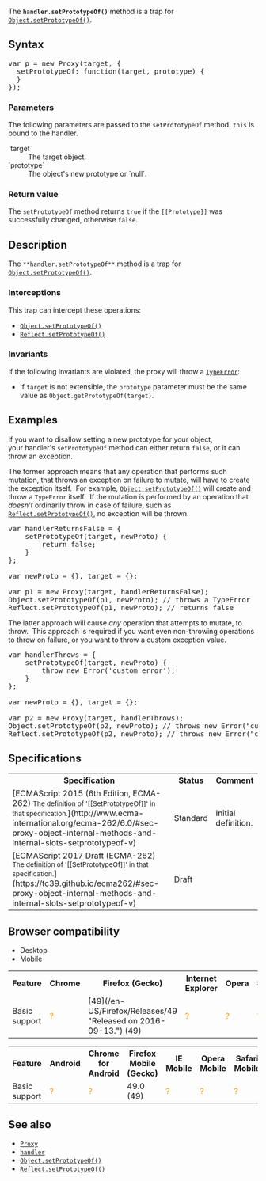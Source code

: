 The **`handler.setPrototypeOf()`** method is a trap for [`Object.setPrototypeOf()`](/en-US/docs/Web/JavaScript/Reference/Global_Objects/Object/setPrototypeOf "The Object.setPrototypeOf() method sets the prototype (i.e., the internal [[Prototype]] property) of a specified object to another object or null.").

## Syntax

<pre class="brush: js">var p = new Proxy(target, {
  setPrototypeOf: function(target, prototype) {
  }
});
</pre>

### Parameters

The following parameters are passed to the `setPrototypeOf` method. `this` is bound to the handler.

<dl>

<dt>`target`</dt>

<dd>The target object.</dd>

<dt>`prototype`</dt>

<dd>The object's new prototype or `null`.</dd>

</dl>

### Return value

The `setPrototypeOf` method returns `true` if the `[[Prototype]]` was successfully changed, otherwise `false`.

## Description

The `**handler.setPrototypeOf**` method is a trap for [`Object.setPrototypeOf()`](/en-US/docs/Web/JavaScript/Reference/Global_Objects/Object/setPrototypeOf "The Object.setPrototypeOf() method sets the prototype (i.e., the internal [[Prototype]] property) of a specified object to another object or null.").

### Interceptions

This trap can intercept these operations:

*   [`Object.setPrototypeOf()`](/en-US/docs/Web/JavaScript/Reference/Global_Objects/Object/setPrototypeOf "The Object.setPrototypeOf() method sets the prototype (i.e., the internal [[Prototype]] property) of a specified object to another object or null.")
*   [`Reflect.setPrototypeOf()`](/en-US/docs/Web/JavaScript/Reference/Global_Objects/Reflect/setPrototypeOf "The static Reflect.setPrototypeOf() method is the same method as Object.setPrototypeOf(). It sets the prototype (i.e., the internal [[Prototype]] property) of a specified object to another object or to null.")

### Invariants

If the following invariants are violated, the proxy will throw a [`TypeError`](/en-US/docs/Web/JavaScript/Reference/Global_Objects/TypeError "The TypeError object represents an error when a value is not of the expected type."):

*   If `target` is not extensible, the `prototype` parameter must be the same value as `Object.getPrototypeOf(target)`.

## Examples

If you want to disallow setting a new prototype for your object, your handler's `setPrototypeOf` method can either return `false`, or it can throw an exception.

The former approach means that any operation that performs such mutation, that throws an exception on failure to mutate, will have to create the exception itself.  For example, [`Object.setPrototypeOf()`](/en-US/docs/Web/JavaScript/Reference/Global_Objects/Object/setPrototypeOf "The Object.setPrototypeOf() method sets the prototype (i.e., the internal [[Prototype]] property) of a specified object to another object or null.") will create and throw a `TypeError` itself.  If the mutation is performed by an operation that _doesn't_ ordinarily throw in case of failure, such as [`Reflect.setPrototypeOf()`](/en-US/docs/Web/JavaScript/Reference/Global_Objects/Reflect/setPrototypeOf "The static Reflect.setPrototypeOf() method is the same method as Object.setPrototypeOf(). It sets the prototype (i.e., the internal [[Prototype]] property) of a specified object to another object or to null."), no exception will be thrown.

<pre class="brush: js">var handlerReturnsFalse = {
    setPrototypeOf(target, newProto) {
        return false;
    }
};

var newProto = {}, target = {};

var p1 = new Proxy(target, handlerReturnsFalse);
Object.setPrototypeOf(p1, newProto); // throws a TypeError
Reflect.setPrototypeOf(p1, newProto); // returns false
</pre>

The latter approach will cause _any_ operation that attempts to mutate, to throw.  This approach is required if you want even non-throwing operations to throw on failure, or you want to throw a custom exception value.

<pre class="brush: js">var handlerThrows = {
    setPrototypeOf(target, newProto) {
        throw new Error('custom error');
    }
}; 

var newProto = {}, target = {};

var p2 = new Proxy(target, handlerThrows);
Object.setPrototypeOf(p2, newProto); // throws new Error("custom error")
Reflect.setPrototypeOf(p2, newProto); // throws new Error("custom error")</pre>

## Specifications

<table class="standard-table">

<tbody>

<tr>

<th scope="col">Specification</th>

<th scope="col">Status</th>

<th scope="col">Comment</th>

</tr>

<tr>

<td>[ECMAScript 2015 (6th Edition, ECMA-262)  
<small lang="en-US">The definition of '[[SetPrototypeOf]]' in that specification.</small>](http://www.ecma-international.org/ecma-262/6.0/#sec-proxy-object-internal-methods-and-internal-slots-setprototypeof-v)</td>

<td><span class="spec-Standard">Standard</span></td>

<td>Initial definition.</td>

</tr>

<tr>

<td>[ECMAScript 2017 Draft (ECMA-262)  
<small lang="en-US">The definition of '[[SetPrototypeOf]]' in that specification.</small>](https://tc39.github.io/ecma262/#sec-proxy-object-internal-methods-and-internal-slots-setprototypeof-v)</td>

<td><span class="spec-Draft">Draft</span></td>

<td> </td>

</tr>

</tbody>

</table>

## Browser compatibility

<div>

<div class="htab"><a name="AutoCompatibilityTable" id="AutoCompatibilityTable"></a>

*   <a>Desktop</a>
*   <a>Mobile</a>

</div>

</div>

<div id="compat-desktop">

<table class="compat-table">

<tbody>

<tr>

<th>Feature</th>

<th>Chrome</th>

<th>Firefox (Gecko)</th>

<th>Internet Explorer</th>

<th>Opera</th>

<th>Safari</th>

</tr>

<tr>

<td>Basic support</td>

<td><span title="Compatibility unknown; please update this." style="color: rgb(255, 153, 0);">?</span></td>

<td>[49](/en-US/Firefox/Releases/49 "Released on 2016-09-13.") (49)</td>

<td><span title="Compatibility unknown; please update this." style="color: rgb(255, 153, 0);">?</span></td>

<td><span title="Compatibility unknown; please update this." style="color: rgb(255, 153, 0);">?</span></td>

<td><span title="Compatibility unknown; please update this." style="color: rgb(255, 153, 0);">?</span></td>

</tr>

</tbody>

</table>

</div>

<div id="compat-mobile">

<table class="compat-table">

<tbody>

<tr>

<th>Feature</th>

<th>Android</th>

<th>Chrome for Android</th>

<th>Firefox Mobile (Gecko)</th>

<th>IE Mobile</th>

<th>Opera Mobile</th>

<th>Safari Mobile</th>

</tr>

<tr>

<td>Basic support</td>

<td><span title="Compatibility unknown; please update this." style="color: rgb(255, 153, 0);">?</span></td>

<td><span title="Compatibility unknown; please update this." style="color: rgb(255, 153, 0);">?</span></td>

<td>49.0 (49)</td>

<td><span title="Compatibility unknown; please update this." style="color: rgb(255, 153, 0);">?</span></td>

<td><span title="Compatibility unknown; please update this." style="color: rgb(255, 153, 0);">?</span></td>

<td><span title="Compatibility unknown; please update this." style="color: rgb(255, 153, 0);">?</span></td>

</tr>

</tbody>

</table>

</div>

## See also

*   [`Proxy`](/en-US/docs/Web/JavaScript/Reference/Global_Objects/Proxy "The Proxy object is used to define custom behavior for fundamental operations (e.g. property lookup, assignment, enumeration, function invocation, etc).")
*   [`handler`](/en-US/docs/Web/JavaScript/Reference/Global_Objects/Proxy/handler "The proxy's handler object is a placeholder object which contains traps for proxies.")
*   [`Object.setPrototypeOf()`](/en-US/docs/Web/JavaScript/Reference/Global_Objects/Object/setPrototypeOf "The Object.setPrototypeOf() method sets the prototype (i.e., the internal [[Prototype]] property) of a specified object to another object or null.")
*   [`Reflect.setPrototypeOf()`](/en-US/docs/Web/JavaScript/Reference/Global_Objects/Reflect/setPrototypeOf "The static Reflect.setPrototypeOf() method is the same method as Object.setPrototypeOf(). It sets the prototype (i.e., the internal [[Prototype]] property) of a specified object to another object or to null.")